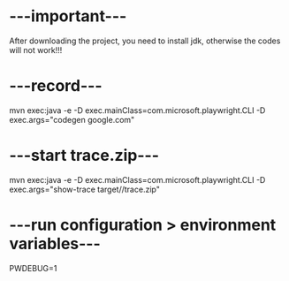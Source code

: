 # ---important---
After downloading the project, you need to install jdk, otherwise the codes will not work!!!

# ---record---
mvn exec:java -e -D exec.mainClass=com.microsoft.playwright.CLI -D exec.args="codegen google.com"

# ---start trace.zip---
mvn exec:java -e -D exec.mainClass=com.microsoft.playwright.CLI -D exec.args="show-trace target//trace.zip"


# ---run configuration > environment variables---
PWDEBUG=1
